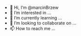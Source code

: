 - 👋 Hi, I’m @marcinBrzew
- 👀 I’m interested in ...
- 🌱 I’m currently learning ...
- 💞️ I’m looking to collaborate on ...
- 📫 How to reach me ...

<!---
marcinBrzew/marcinBrzew is a ✨ special ✨ repository because its `README.md` (this file) appears on your GitHub profile.
You can click the Preview link to take a look at your changes.
--->
